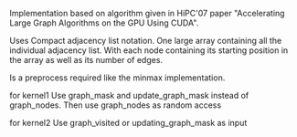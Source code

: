 Implementation based on algorithm given in HiPC'07
paper "Accelerating Large Graph Algorithms on the GPU Using CUDA".

Uses Compact adjacency list notation.
One large array containing all the individual adjacency list.
With each node containing its starting position in the array as well as its number of edges.

Is a preprocess required like the minmax implementation.

for kernel1
Use graph_mask and update_graph_mask instead of graph_nodes.
Then use graph_nodes as random access

for kernel2
Use graph_visited or updating_graph_mask as input